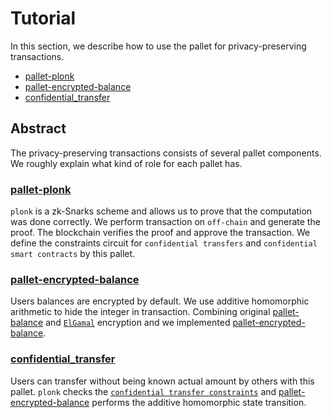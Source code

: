 # Tutorial

In this section, we describe how to use the pallet for privacy-preserving transactions.

- [pallet-plonk](./6_1_plonk_pallet.md)
- [pallet-encrypted-balance](./6_2_pallet_encrypted_balance.md)
- [confidential_transfer](./6_3_confidential_transfer.md)

## Abstract
The privacy-preserving transactions consists of several pallet components. We roughly explain what kind of role for each pallet has.

### [pallet-plonk](./6_1_plonk_pallet.md)

`plonk` is a zk-Snarks scheme and allows us to prove that the computation was done correctly. We perform transaction on `off-chain` and generate the proof. The blockchain verifies the proof and approve the transaction. We define the constraints circuit for `confidential transfers` and `confidential smart contracts` by this pallet.

### [pallet-encrypted-balance](./6_2_pallet_encrypted_balance.md)

Users balances are encrypted by default. We use additive homomorphic arithmetic to hide the integer in transaction. Combining original [pallet-balance](https://github.com/paritytech/substrate/tree/v3.0.0/frame/balances) and [`ElGamal`](./3_4_elgamal.md) encryption and we implemented [pallet-encrypted-balance](./6_2_pallet_encrypted_balance.md).

### [confidential_transfer](./6_3_confidential_transfer.md)

Users can transfer without being known actual amount by others with this pallet. `plonk` checks the [`confidential transfer constraints`](./2_1_confidential_transfer.md) and [pallet-encrypted-balance](./6_2_pallet_encrypted_balance.md) performs the additive homomorphic state transition.